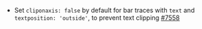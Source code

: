  - Set `cliponaxis: false` by default for bar traces with `text` and `textposition: 'outside'`, to prevent text clipping [#7558](https://github.com/plotly/plotly.js/pull/7558)
